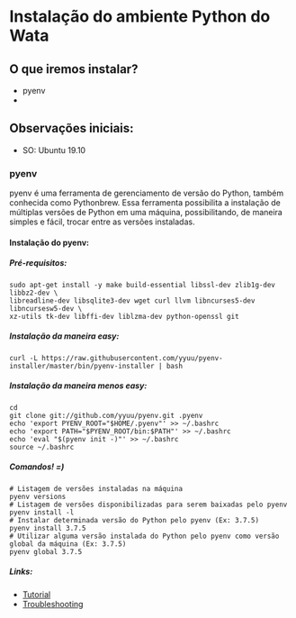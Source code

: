 # Instalação do ambiente Python do Wata
## O que iremos instalar?
- pyenv
- 

## Observações iniciais:
- SO: Ubuntu 19.10

### pyenv
pyenv é uma ferramenta de gerenciamento de versão do Python, também conhecida como Pythonbrew. Essa ferramenta possibilita a instalação de múltiplas versões de Python em uma máquina, possibilitando, de maneira simples e fácil, trocar entre as versões instaladas.

#### Instalação do pyenv:
##### Pré-requisitos:
```shell
sudo apt-get install -y make build-essential libssl-dev zlib1g-dev libbz2-dev \
libreadline-dev libsqlite3-dev wget curl llvm libncurses5-dev libncursesw5-dev \
xz-utils tk-dev libffi-dev liblzma-dev python-openssl git
```
##### Instalação da maneira easy:
```shell
curl -L https://raw.githubusercontent.com/yyuu/pyenv-installer/master/bin/pyenv-installer | bash
```
##### Instalação da maneira menos easy:
```shell
cd
git clone git://github.com/yyuu/pyenv.git .pyenv
echo 'export PYENV_ROOT="$HOME/.pyenv"' >> ~/.bashrc
echo 'export PATH="$PYENV_ROOT/bin:$PATH"' >> ~/.bashrc
echo 'eval "$(pyenv init -)"' >> ~/.bashrc
source ~/.bashrc
```
##### Comandos! =)
```shell
# Listagem de versões instaladas na máquina
pyenv versions
# Listagem de versões disponibilizadas para serem baixadas pelo pyenv
pyenv install -l
# Instalar determinada versão do Python pelo pyenv (Ex: 3.7.5)
pyenv install 3.7.5
# Utilizar alguma versão instalada do Python pelo pyenv como versão global da máquina (Ex: 3.7.5)
pyenv global 3.7.5
```

##### Links:
- [Tutorial](https://amaral.northwestern.edu/resources/guides/pyenv-tutorial)
- [Troubleshooting](https://github.com/pyenv/pyenv/wiki/Common-build-problems)